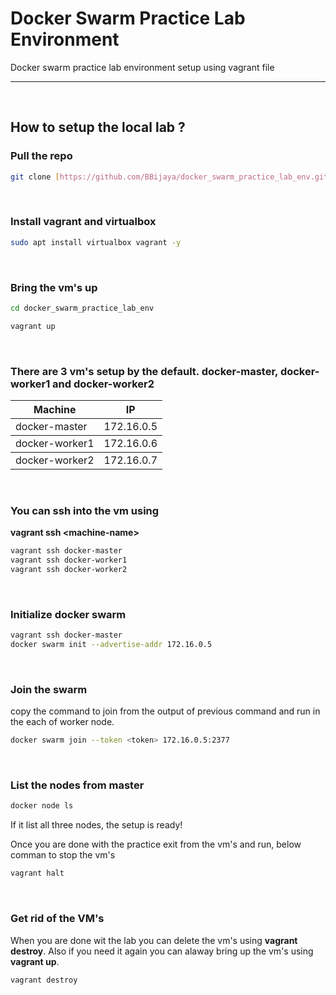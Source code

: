 # Docker Swarm Practice Lab Environment
Docker swarm practice lab environment setup using vagrant file

<hr ./>
<br>

## How to setup the local lab ?
### Pull the repo 
```sh
git clone [https://github.com/BBijaya/docker_swarm_practice_lab_env.git](https://github.com/BBijaya/docker_swarm_setup.git)
```
<br>

### Install vagrant and virtualbox
```sh
sudo apt install virtualbox vagrant -y
```
<br>

### Bring the vm's up

```sh
cd docker_swarm_practice_lab_env
```

```sh
vagrant up
```
<br>

### There  are 3 vm's setup by the default. **docker-master**,  **docker-worker1** and **docker-worker2**
<table>
    <thead>
        <tr>
            <th> Machine </th>
            <th> IP</th>
        </tr>
    </thead>
    <tbody>
        <tr>
            <td>docker-master</td>
            <td>172.16.0.5</td>
        </tr>
    </tbody>
    <tbody>
        <tr>
            <td>docker-worker1</td>
            <td>172.16.0.6</td>
        </tr>
    </tbody>
    <tbody>
        <tr>
            <td>docker-worker2</td>
            <td>172.16.0.7</td>
        </tr>
    </tbody>
</table>
<br>

### You can ssh into the vm using
**vagrant ssh \<machine-name>**
```sh
vagrant ssh docker-master
vagrant ssh docker-worker1
vagrant ssh docker-worker2
```
<br>

### Initialize docker swarm
```sh
vagrant ssh docker-master
docker swarm init --advertise-addr 172.16.0.5
```
<br>

### Join the swarm
<p> copy the command to join from the output of previous command and run in the each of worker node.
</p>

```sh
docker swarm join --token <token> 172.16.0.5:2377
```

<br>

### List the nodes from master

```sh
docker node ls 
```
<p> If it list all three nodes, the setup is ready!</p>
<p> Once you are done with the practice exit from the vm's and run, below comman to stop the vm's <p>

```sh
vagrant halt
```
<br>

### Get rid of the VM's
When you are done wit the lab you can delete the vm's using **vagrant destroy**. Also if you need it again you can alaway bring up the vm's using **vagrant up**.

```sh
vagrant destroy
```

